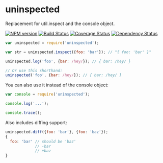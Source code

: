 uninspected
===========

Replacement for util.inspect and the console object.

[![NPM version](https://badge.fury.io/js/messy.png)](http://badge.fury.io/js/uninspected)
[![Build Status](https://travis-ci.org/papandreou/uninspected.png)](https://travis-ci.org/papandreou/uninspected)
[![Coverage Status](https://coveralls.io/repos/papandreou/uninspected/badge.png)](https://coveralls.io/r/papandreou/uninspected)
[![Dependency Status](https://david-dm.org/papandreou/uninspected.png)](https://david-dm.org/papandreou/uninspected)

```javascript
var uninspected = require('uninspected');

var str = uninspected.inspect({foo: 'bar'}); // "{ foo: 'bar' }"

uninspected.log('foo', {bar: /hey/}); // { bar: /hey/ }

// Or use this shorthand:
uninspected('foo', {bar: /hey/}); // { bar: /hey/ }
```

You can also use it instead of the console object:

```javascript
var console = require('uninspected');

console.log('...');

console.trace();
```

Also includes diffing support:

```javascript
uninspected.diff({foo: 'bar'}, {foo: 'baz'});
{
  foo: 'bar' // should be 'baz'
             // -bar
             // +baz
}
```
